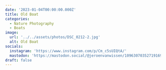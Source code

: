 ```yaml
---
date: '2023-01-04T00:00:00.000Z'
title: Old Boat
categories:
  - Nature Photography
  - Boats
image:
  url: '../../assets/photos/DSC_0212-2.jpg'
  alt: Old Boat
socials:
  instagram: 'https://www.instagram.com/p/Cm_c5sUIQtA/'
  mastodon: 'https://mastodon.social/@jeroenvanwissen/109630703527191695'
draft: false
---
```



